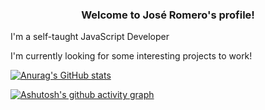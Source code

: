 <h3 align="center">
  Welcome to José Romero's profile!
</h2>


I'm  a self-taught JavaScript Developer

I'm currently looking for some interesting projects to work!

[![Anurag's GitHub stats](https://github-readme-stats.vercel.app/api?username=JosenRomero&show_icons=true&theme=nord)](https://github.com/anuraghazra/github-readme-stats)

[![Ashutosh's github activity graph](https://github-readme-activity-graph.cyclic.app/graph?username=JosenRomero&theme=nord)](https://github.com/ashutosh00710/github-readme-activity-graph)
